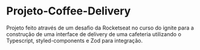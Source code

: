 # Projeto-Coffee-Delivery

Projeto feito através de um desafio da Rocketseat no curso do ignite para a construção de uma interface de delivery de uma cafeteria utilizando o Typescript, styled-components e Zod para integração. 
